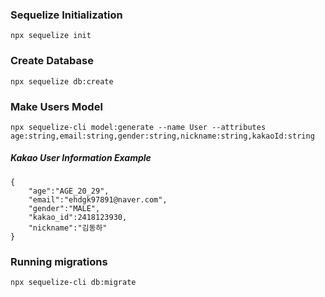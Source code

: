 ### Sequelize Initialization
```
npx sequelize init
```

### Create Database
```
npx sequelize db:create
```

### Make Users Model
```
npx sequelize-cli model:generate --name User --attributes age:string,email:string,gender:string,nickname:string,kakaoId:string
```

##### Kakao User Information Example
```
{
    "age":"AGE_20_29",
    "email":"ehdgk97891@naver.com",
    "gender":"MALE",
    "kakao_id":2418123930,
    "nickname":"김동하"
}
```

### Running migrations
```
npx sequelize-cli db:migrate
```